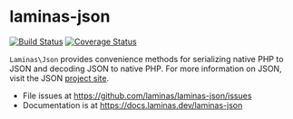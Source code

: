 # laminas-json

[![Build Status](https://travis-ci.org/laminas/laminas-json.svg?branch=master)](https://travis-ci.org/laminas/laminas-json)
[![Coverage Status](https://coveralls.io/repos/laminas/laminas-json/badge.svg?branch=master)](https://coveralls.io/r/laminas/laminas-json?branch=master)

`Laminas\Json` provides convenience methods for serializing native PHP to JSON and
decoding JSON to native PHP. For more information on JSON, visit the JSON
[project site](http://www.json.org/).


- File issues at https://github.com/laminas/laminas-json/issues
- Documentation is at https://docs.laminas.dev/laminas-json
